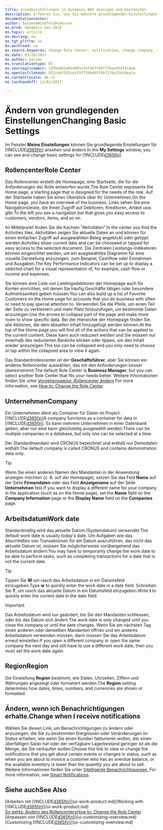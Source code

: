 ```yaml
---
title: Grundeinstellungen in Dynamics NAV anzeigen und bearbeiten
description: Erfahren Sie, wie Sie mehrere grundlegenden Einstellungen in Dynamics NAV einrichten, zum Beispiel im Rollencenter, im Unternehmen oder im Arbeitsdatum.
documentationcenter: 
author: SusanneWindfeldPedersen
ms.prod: dynamics-nav-2018
ms.topic: article
ms.devlang: na
ms.tgt_pltfrm: na
ms.workload: na
ms.search.keywords: change Role Center, notification, change company, change work date
ms.date: 03/29/2017
ms.author: solsen
ms.translationtype: HT
ms.sourcegitcommit: 1dfba8b14019991c95f40ffd5f7fbaed5df414eb
ms.openlocfilehash: 912cebf3d2ce2f97f29bd45f4b7176e15b10ea1a
ms.contentlocale: de-ch
ms.lasthandoff: 12/01/2017

---
```

# <a name="changing-basic-settings"></a><span data-ttu-id="3433d-103">Ändern von grundlegenden Einstellungen</span><span class="sxs-lookup"><span data-stu-id="3433d-103">Changing Basic Settings</span></span>
<span data-ttu-id="3433d-104">Im Fenster **Meine Einstellungen** können Sie grundlegende Einstellungen für [!INCLUDE[d365fin](includes/d365fin_md.md)] ansehen und ändern.</span><span class="sxs-lookup"><span data-stu-id="3433d-104">In the **My Settings** window, you can see and change basic settings for [!INCLUDE[d365fin](includes/d365fin_md.md)].</span></span>  

## <a name="role-center"></a><span data-ttu-id="3433d-105">Rollencenter</span><span class="sxs-lookup"><span data-stu-id="3433d-105">Role Center</span></span>
<span data-ttu-id="3433d-106">Das Rollencenter erstellt die Homepage, eine Startseite, die für die Anforderungen der Rolle entworfen wurde.</span><span class="sxs-lookup"><span data-stu-id="3433d-106">The Role Center represents the Home page, a starting page that is designed for the needs of the role.</span></span> <span data-ttu-id="3433d-107">Auf der Startseite haben Sie einen Überblick über Ihr Unternehmen.</span><span class="sxs-lookup"><span data-stu-id="3433d-107">On the Home page, you have an overview of the business.</span></span> <span data-ttu-id="3433d-108">Links sehen Sie eine Navigationsleiste, die Ihnen Zugriff auf Debitoren, Kreditoren, Artikel usw. gibt.</span><span class="sxs-lookup"><span data-stu-id="3433d-108">To the left you see a navigation bar that gives you easy access to customers, vendors, items, and so on.</span></span>

<span data-ttu-id="3433d-109">Im Mittelpunkt finden Sie die Kacheln "Aktivitäten".</span><span class="sxs-lookup"><span data-stu-id="3433d-109">In the center you find the Activities tiles.</span></span> <span data-ttu-id="3433d-110">Aktivitäten zeigen Sie aktuelle Daten an und können für einen einfachen Zugriff auf ausgewählten Beleg angeklickt oder getippt werden.</span><span class="sxs-lookup"><span data-stu-id="3433d-110">Activities show current data and can be chooseed or tapped for easy access to the selected document.</span></span> <span data-ttu-id="3433d-111">Die Zentralen Leistungs-Indikatoren können eingerichtet werden, um ein ausgewähltes Diagramm für eine visuelle Darstellung anzuzeigen, zum Beispiel, Cashflow oder Einnahmen und Ausgaben.</span><span class="sxs-lookup"><span data-stu-id="3433d-111">The Key Performance Indicators can be set up to display a selected chart for a visual representation of, for example, cash flow or income and expenses.</span></span>

<span data-ttu-id="3433d-112">Sie können eine Liste von Lieblingsdebitoren der Homepage auch für Konten einrichten, mit denen Sie häufig Geschäfte tätigen oder besondere Aufmerksamkeit geben müssen.</span><span class="sxs-lookup"><span data-stu-id="3433d-112">You can also build up a list of Favorite Customers on the Home page for accounts that you do business with often or need to pay special attention to.</span></span> <span data-ttu-id="3433d-113">Verwenden Sie die Pfeile, um einen Teil der Seite zu verkleinern und mehr Platz hinzuzufügen, um bestimmte Daten anzuzeigen.</span><span class="sxs-lookup"><span data-stu-id="3433d-113">Use the arrows to collapse part of the page and make more room to show specific data.</span></span> <span data-ttu-id="3433d-114">Bei der Hierarchie der Homepage finden Sie alle Aktionen, die dem aktuellen Inhalt hinzugefügt werden können.</span><span class="sxs-lookup"><span data-stu-id="3433d-114">At the top of the Home page you will find all of the actions that can be applied to the current content.</span></span> <span data-ttu-id="3433d-115">Diese kann auch reduziert werden und Sie müssen nur innerhalb des reduzierten Bereichs klicken oder tippen, um den Inhalt wieder anzuzeigen.</span><span class="sxs-lookup"><span data-stu-id="3433d-115">This too can be collapsed and you only need to choose or tap within the collapsed area to view it again.</span></span>

<span data-ttu-id="3433d-116">Das Standardrollencenter ist der **Geschäftsführer**, aber Sie können ein anderes Rollencenter auswählen, das mit den Anforderungen besser übereinstimmt.</span><span class="sxs-lookup"><span data-stu-id="3433d-116">The default Role Center is **Business Manager**, but you can select another Role Center that fits your needs better.</span></span> <span data-ttu-id="3433d-117">Weitere Informationen finden Sie unter [Vorgehensweise: Rollencenter ändern](change-role.md).</span><span class="sxs-lookup"><span data-stu-id="3433d-117">For more information, see [How to: Change the Role Center](change-role.md).</span></span>

## <a name="company"></a><span data-ttu-id="3433d-118">Unternehmen</span><span class="sxs-lookup"><span data-stu-id="3433d-118">Company</span></span>
<span data-ttu-id="3433d-119">Ein Unternehmen dient als Container für Daten im Project .[!INCLUDE[d365fin](includes/d365fin_md.md)]</span><span class="sxs-lookup"><span data-stu-id="3433d-119">A company functions as a container for data in [!INCLUDE[d365fin](includes/d365fin_md.md)].</span></span> <span data-ttu-id="3433d-120">Es kann mehrere Unternehmen in einer Datenbank geben, aber nur eine kann gleichzeitig ausgewählt werden.</span><span class="sxs-lookup"><span data-stu-id="3433d-120">There can be multiple companies in a database, but only one can be selected at a time.</span></span>

<span data-ttu-id="3433d-121">Der Standardmandant wird CRONUS bezeichnet und enthält nur Demodaten enthält.</span><span class="sxs-lookup"><span data-stu-id="3433d-121">The default company is called CRONUS and contains demonstration data only.</span></span>

> [!TIP]  
>   <span data-ttu-id="3433d-122">Wenn Sie einen anderen Namen des Mandanten in der Anwendung anzeigen möchten (z. B. auf der Homepage), setzen Sie das Feld **Name** auf der Seite **Firmendaten** oder das Feld **Anzeigename** auf der Seite **Unternehmen** fest.</span><span class="sxs-lookup"><span data-stu-id="3433d-122">If you want to display a different name for your company in the application (such as on the Home page), set the **Name** field on the **Company Information** page or the **Display Name** field on the **Companies** page.</span></span>  

## <a name="work-date"></a><span data-ttu-id="3433d-123">Arbeitsdatum</span><span class="sxs-lookup"><span data-stu-id="3433d-123">Work date</span></span>
<span data-ttu-id="3433d-124">Standardmäßig wird das aktuelle Datum (Systemdatum) verwendet.</span><span class="sxs-lookup"><span data-stu-id="3433d-124">The default work date is usually today's date.</span></span> <span data-ttu-id="3433d-125">Um Aufgaben wie das Abschließen von Transaktionen für ein Datum auszuführen, das nicht das aktuelle Datum ist, müssen Sie möglicherweise vorübergehend das Arbeitsdatum ändern.</span><span class="sxs-lookup"><span data-stu-id="3433d-125">You may have to temporarily change the work date to be able to perform tasks, such as completing transactions for a date that is not the current date.</span></span>

> [!TIP]  
>   <span data-ttu-id="3433d-126">Tippen Sie **W** um rasch das Arbeitsdatum in ein Datumsfeld einzugeben.</span><span class="sxs-lookup"><span data-stu-id="3433d-126">Type **w** to quickly enter the work date in a date field.</span></span> <span data-ttu-id="3433d-127">Schreiben Sie **T**, um rasch das aktuelle Datum in ein Datumsfeld einzugeben.</span><span class="sxs-lookup"><span data-stu-id="3433d-127">Write **t** to quickly enter the current date in the date field.</span></span>

> [!IMPORTANT]  
>   <span data-ttu-id="3433d-128">Das Arbeitsdatum wird nur geändert, bis Sie den Mandanten schliessen, oder bis das Datum sich ändert.</span><span class="sxs-lookup"><span data-stu-id="3433d-128">The work date is only changed until you close the company or until the date changes.</span></span> <span data-ttu-id="3433d-129">Wenn Sie am nächsten Tag einen anderen oder denselben Mandanten öffnen und ein anderes Arbeitsdatum verwenden müssen, dann müssen Sie das Arbeitsdatum erneut einstellen.</span><span class="sxs-lookup"><span data-stu-id="3433d-129">If you open a different company or open the same company the next day and still have to use a different work date, then you must set the work date again.</span></span>

## <a name="region"></a><span data-ttu-id="3433d-130">Region</span><span class="sxs-lookup"><span data-stu-id="3433d-130">Region</span></span>
<span data-ttu-id="3433d-131">Die Einstellung **Region** bestimmt, wie Daten, Uhrzeiten, Ziffern und Währungen angezeigt oder formatiert werden.</span><span class="sxs-lookup"><span data-stu-id="3433d-131">The **Region** setting determines how dates, times, numbers, and currencies are shown or formatted.</span></span>   

## <a name="change-when-i-receive-notifications"></a><span data-ttu-id="3433d-132">Ändern, wenn ich Benachrichtigungen erhalte.</span><span class="sxs-lookup"><span data-stu-id="3433d-132">Change when I receive notifications</span></span>
<span data-ttu-id="3433d-133">Wählen Sie diesen Link, um Benachrichtigungen zu ändern oder anzuzeigen, die Sie zu bestimmten Ereignissen oder Veränderungen im Status erhalten, wie wenn Sie einen Kunden fakturieren wollen, der einen überfälligen Saldo hat oder der verfügbare Lagerbestand geringer ist als die Menge, die Sie verkaufen wollen.</span><span class="sxs-lookup"><span data-stu-id="3433d-133">Choose this link to view or change the notifications that you get about certain events or changes in status, such as when you are about to invoice a customer who has an overdue balance, or the available inventory is lower than the quantity you are about to sell.</span></span> <span data-ttu-id="3433d-134">Weitere Informationen finden Sie unter [Intelligente Benachrichtigungen ](ui-smart-notifications.md).</span><span class="sxs-lookup"><span data-stu-id="3433d-134">For more information, see [Smart Notifications](ui-smart-notifications.md).</span></span>

## <a name="see-also"></a><span data-ttu-id="3433d-135">Siehe auch</span><span class="sxs-lookup"><span data-stu-id="3433d-135">See Also</span></span>
<span data-ttu-id="3433d-136">[Arbeiten mit [!INCLUDE[d365fin](includes/d365fin_md.md)]](ui-work-product.md)</span><span class="sxs-lookup"><span data-stu-id="3433d-136">[Working with [!INCLUDE[d365fin](includes/d365fin_md.md)]](ui-work-product.md)</span></span>  
[<span data-ttu-id="3433d-137">So gehts: Ändern des Rollencenters</span><span class="sxs-lookup"><span data-stu-id="3433d-137">How to: Change the Role Center</span></span>](change-role.md)  
<span data-ttu-id="3433d-138">[Anpassen von [!INCLUDE[d365fin](includes/d365fin_md.md)]](ui-customizing-overview.md)</span><span class="sxs-lookup"><span data-stu-id="3433d-138">[Customizing [!INCLUDE[d365fin](includes/d365fin_md.md)]](ui-customizing-overview.md)</span></span>  

